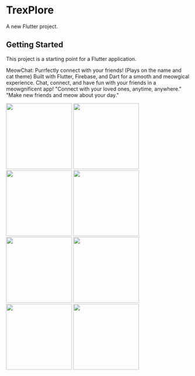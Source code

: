 # TrexPlore

A new Flutter project.

## Getting Started

This project is a starting point for a Flutter application.

MeowChat: Purrfectly connect with your friends! (Plays on the name and cat theme)
Built with Flutter, Firebase, and Dart for a smooth and meowgical experience. Chat, connect, and have fun with your friends in a meowgnificent app!
"Connect with your loved ones, anytime, anywhere."
"Make new friends and meow about your day."



<img src="https://github.com/1CaptainPeroxide/TrexPlore/assets/142601437/0ccc4e66-dabc-4243-ac97-710a24ac3e9f" width="180">
<img src="https://github.com/1CaptainPeroxide/TrexPlore/assets/142601437/1bbbb18e-a60a-4f66-8be1-21268f15c034" width="180">
<img src="https://github.com/1CaptainPeroxide/TrexPlore/assets/142601437/1bbbb18e-a60a-4f66-8be1-21268f15c034" width="180">
<img src="https://github.com/1CaptainPeroxide/TrexPlore/assets/142601437/c115711a-f5c6-4008-9e92-65ef322ae620" width="180">
<img src="https://github.com/1CaptainPeroxide/TrexPlore/assets/142601437/87664313-305f-4560-890d-d28e99132db4" width="180">
<img src="https://github.com/1CaptainPeroxide/TrexPlore/assets/142601437/305a65de-bf5e-4d77-8af4-65ba492ef415" width="180">
<img src="https://github.com/1CaptainPeroxide/TrexPlore/assets/142601437/ff5f7a87-a629-4d58-aa45-b135ca71101b" width="180">
<img src="https://github.com/1CaptainPeroxide/TrexPlore/assets/142601437/097e30a8-e801-455a-b491-6fe1a35af60e" width="180">





